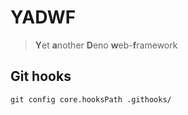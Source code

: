 # YADWF

> **Y**et **a**nother **D**eno **w**eb-**f**ramework

## Git hooks

`git config core.hooksPath .githooks/`
